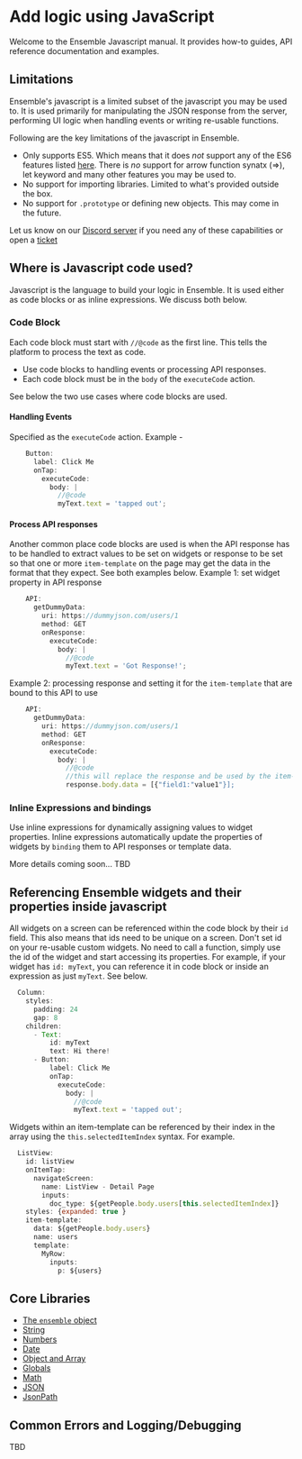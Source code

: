 # Add logic using JavaScript

Welcome to the Ensemble Javascript manual. It provides how-to guides, API reference documentation and examples.

## Limitations

Ensemble's javascript is a limited subset of the javascript you may be used to. It is used primarily for manipulating the JSON response from the server, performing UI logic when handling events or writing re-usable functions.

Following are the key limitations of the javascript in Ensemble.

- Only supports ES5. Which means that it does _not_ support any of the ES6 features listed [here](https://www.w3schools.com/js/js_es6.asp). There is _no_ support for arrow function synatx (=>), let keyword and many other features you may be used to.
- No support for importing libraries. Limited to what's provided outside the box.
- No support for `.prototype` or defining new objects. This may come in the future.

Let us know on our [Discord server](https://discord.gg/k4CJeuRc) if you need any of these capabilities or open a [ticket](https://github.com/EnsembleUI/ensemble/issues)

## Where is Javascript code used?

Javascript is the language to build your logic in Ensemble. It is used either as code blocks or as inline expressions. We discuss both below.

### Code Block

Each code block must start with `//@code` as the first line. This tells the platform to process the text as code.

- Use code blocks to handling events or processing API responses.
- Each code block must be in the `body` of the `executeCode` action.

See below the two use cases where code blocks are used.

#### Handling Events

Specified as the `executeCode` action.
Example -

```js
    Button:
      label: Click Me
      onTap:
        executeCode:
          body: |
            //@code
            myText.text = 'tapped out';
```

#### Process API responses

Another common place code blocks are used is when the API response has to be handled to extract values to be set on widgets or response to be set so that one or more `item-template` on the page may get the data in the format that they expect. See both examples below.
Example 1: set widget property in API response

```js
    API:
      getDummyData:
        uri: https://dummyjson.com/users/1
        method: GET
        onResponse:
          executeCode:
            body: |
              //@code
              myText.text = 'Got Response!';
```

Example 2: processing response and setting it for the `item-template` that are bound to this API to use

```js
    API:
      getDummyData:
        uri: https://dummyjson.com/users/1
        method: GET
        onResponse:
          executeCode:
            body: |
              //@code
              //this will replace the response and be used by the item-templates that bind to this API
              response.body.data = [{"field1:"value1"}];
```

### Inline Expressions and bindings

Use inline expressions for dynamically assigning values to widget properties. Inline expressions automatically update the properties of widgets by `binding` them to API responses or template data.

More details coming soon... TBD

## Referencing Ensemble widgets and their properties inside javascript

All widgets on a screen can be referenced within the code block by their `id` field. This also means that ids need to be unique on a screen. Don't set id on your re-usable custom widgets.
No need to call a function, simply use the id of the widget and start accessing its properties. For example, if your widget has `id: myText`, you can reference it in code block or inside an expression as just `myText`. See below.

```js
  Column:
    styles:
      padding: 24
      gap: 8
    children:
      - Text:
          id: myText
          text: Hi there!
      - Button:
          label: Click Me
          onTap:
            executeCode:
              body: |
                //@code
                myText.text = 'tapped out';
```

Widgets within an item-template can be referenced by their index in the array using the `this.selectedItemIndex` syntax.
For example.

```js
  ListView:
    id: listView
    onItemTap:
      navigateScreen:
        name: ListView - Detail Page
        inputs:
          doc_type: ${getPeople.body.users[this.selectedItemIndex]}
    styles: {expanded: true }
    item-template:
      data: ${getPeople.body.users}
      name: users
      template:
        MyRow:
          inputs:
            p: ${users}
```

## Core Libraries

- [The `ensemble` object](/javascript-reference/Ensemble)
- [String](/javascript-reference/String)
- [Numbers](/javascript-reference/Numbers)
- [Date](/javascript-reference/Date)
- [Object and Array](/javascript-reference/MapAndArray)
- [Globals](/javascript-reference/Global)
- [Math](/javascript-reference/Math)
- [JSON](/javascript-reference/JSON)
- [JsonPath](/javascript-reference/JsonPath)

## Common Errors and Logging/Debugging

TBD
